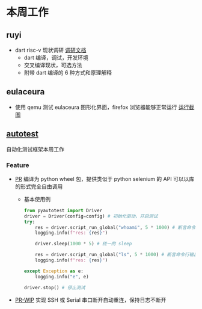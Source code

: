 # 本周工作

## ruyi

- dart risc-v 现状调研 [调研文档](../doc/ruyi/vscode-dart/README.md)
    - dart 编译，调试，开发环境
    - 交叉编译现状，可选方法
    - 附带 dart 编译的 6 种方式和原理解释

## eulaceura

- 使用 qemu 测试 eulaceura 图形化界面，firefox 浏览器能够正常运行 [运行截图](./202402_week1-3/1.png)

## [autotest](https://github.com/trdthg/t-autotest)

自动化测试框架本周工作

### Feature

- [PR](https://github.com/trdthg/t-autotest/pull/1) 编译为 python wheel 包，提供类似于 python selenium 的 API 可以以库的形式完全自由调用
    - 基本使用例
        ```py
        from pyautotest import Driver
        driver = Driver(config=config) # 初始化驱动，开启测试
        try:
            res = driver.script_run_global("whoami", 5 * 1000) # 断言命令行输出
            logging.info(f"res: {res}")

            driver.sleep(1000 * 5) # 统一的 sleep

            res = driver.script_run_global("ls", 5 * 1000) # 断言命令行输出
            logging.info(f"res: {res}")

        except Exception as e:
            logging.info("e", e)

        driver.stop() # 停止测试
        ```

- [PR-WIP](https://github.com/trdthg/t-autotest/pull/2) 实现 SSH 或 Serial 串口断开自动重连，保持日志不断开
